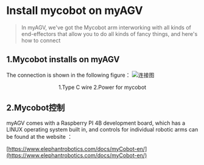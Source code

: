 # Install mycobot on myAGV

> In myAGV, we've got the Mycobot arm interworking with all kinds of end-effectors that allow you to do all kinds of fancy things, and here's how to connect  

## 1.Mycobot installs on myAGV  
The connection is shown in the following figure：
![连接图](../image/小车与机械臂连接/连接图.png)
<center>1.Type C wire 2.Power for mycobot </center>


## 2.Mycobot控制
myAGV comes with a Raspberry PI 4B development board, which has a LINUX operating system built in, and controls for individual robotic arms can be found at the website  ：

[https://www.elephantrobotics.com/docs/myCobot-en/](https://www.elephantrobotics.com/docs/myCobot-en/)